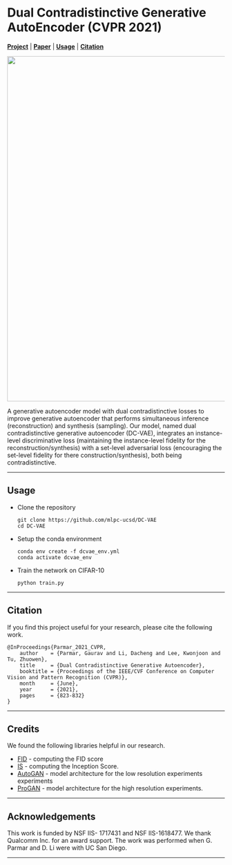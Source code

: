# Dual Contradistinctive Generative AutoEncoder (CVPR 2021)

[**Project**](http://dcvae.gauravparmar.com/) | 
[**Paper**](https://arxiv.org/abs/2011.10063) | 
[**Usage**](#usage) |
[**Citation**](#citation) 

<p align="center">
  <img src="https://gauravparmar.com/projects/dcvae/resources/dcvae_results.png"  width="800" />
</p>

A generative autoencoder model with dual contradistinctive losses to improve generative autoencoder that performs simultaneous inference (reconstruction) and synthesis (sampling). Our model, named dual contradistinctive generative autoencoder (DC-VAE), integrates an instance-level discriminative loss (maintaining the instance-level fidelity for the reconstruction/synthesis) with a set-level adversarial loss (encouraging the set-level fidelity for there construction/synthesis), both being contradistinctive. 

---

## Usage

- Clone the repository
  ```
  git clone https://github.com/mlpc-ucsd/DC-VAE
  cd DC-VAE
  ```

- Setup the conda environment 
  ```
  conda env create -f dcvae_env.yml
  conda activate dcvae_env
  ```

- Train the network on CIFAR-10
  ```
  python train.py
  ```

---

## Citation
If you find this project useful for your research, please cite the following work.

```
@InProceedings{Parmar_2021_CVPR,
    author    = {Parmar, Gaurav and Li, Dacheng and Lee, Kwonjoon and Tu, Zhuowen},
    title     = {Dual Contradistinctive Generative Autoencoder},
    booktitle = {Proceedings of the IEEE/CVF Conference on Computer Vision and Pattern Recognition (CVPR)},
    month     = {June},
    year      = {2021},
    pages     = {823-832}
}
```

---

## Credits
We found the following libraries helpful in our research. 

 - [FID](https://github.com/mseitzer/pytorch-fid/) - computing the FID score
 - [IS](https://github.com/openai/improved-gan/tree/master/inception_score) - computing the Inception Score. 
 - [AutoGAN](https://github.com/TAMU-VITA/AutoGAN) - model architecture for the low resolution experiments experiments
 - [ProGAN](https://github.com/rosinality/progressive-gan-pytorch) - model architecture for the high resolution experiments.

---

## Acknowledgements
This work is funded by NSF IIS- 1717431 and NSF IIS-1618477. We thank Qualcomm Inc. for an award support. The work was performed when G. Parmar and D. Li were with UC San Diego.

---
